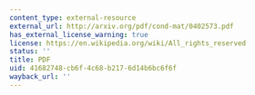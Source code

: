 ```yaml
---
content_type: external-resource
external_url: http://arxiv.org/pdf/cond-mat/0402573.pdf
has_external_license_warning: true
license: https://en.wikipedia.org/wiki/All_rights_reserved
status: ''
title: PDF
uid: 41682748-cb6f-4c68-b217-6d14b6bc6f6f
wayback_url: ''
---
```

